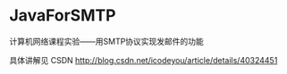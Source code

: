 JavaForSMTP
===========

计算机网络课程实验——用SMTP协议实现发邮件的功能


具体讲解见  CSDN     http://blog.csdn.net/icodeyou/article/details/40324451
